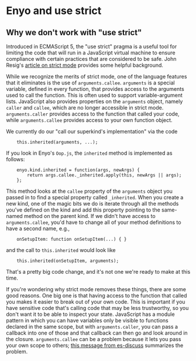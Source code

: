 # Enyo and use strict

## Why we don't work with "use strict"

Introduced in ECMAScript 5, the "use strict" pragma is a useful tool for
limiting the code that will run in a JavaScript virtual machine to ensure
compliance with certain practices that are considered to be safe.  John Resig's
[article on strict mode](http://ejohn.org/blog/ecmascript-5-strict-mode-json-and-more/)
provides some helpful background.

While we recognize the merits of strict mode, one of the language features that
it eliminates is the use of `arguments.callee`.  `arguments` is a special
variable, defined in every function, that provides access to the arguments used
to call the function.  This is often used to support variable-argument lists.
JavaScript also provides properties on the `arguments` object, namely `caller`
and `callee`, which are no longer accessible in strict mode.  `arguments.caller`
provides access to the function that called your code, while `arguments.callee`
provides access to your own function object.

We currently do our "call our superkind's implementation" via the code

        this.inherited(arguments, ...);

If you look in Enyo's `Oop.js`, the `inherited` method is implemented as follows:

        enyo.kind.inherited = function(args, newArgs) {
            return args.callee._inherited.apply(this, newArgs || args);
        };

This method looks at the `callee` property of the `arguments` object you passed
in to find a special property called `_inherited`.  When you create a new kind,
one of the magic bits we do is iterate through all the methods you've defined on
the kind and add this property pointing to the same-named method on the parent
kind.  If we didn't have access to `arguments.callee`, you'd have to change all
of your method definitions to have a second name, e.g.,

        onSetupItem: function onSetupItem(...) { }

and the call to `this.inherited` would look like

        this.inherited(onSetupItem, arguments);

That's a pretty big code change, and it's not one we're ready to make at this
time.

If you're wondering why strict mode removes these things, there are some good
reasons.  One big one is that having access to the function that called you
makes it easier to break out of your own code.  This is important if you have
sensitive code that's calling code that may be less trustworthy, so you don't
want it to be able to inspect your state.  JavaScript has a module pattern in
which you can have variables only be visible to functions declared in the same
scope, but with `arguments.caller`, you can pass a callback into one of those
and that callback can then go and look around in the closure.
`arguments.callee` can be a problem because it lets you pass your own scope to
others; [this message from es-discuss](https://mail.mozilla.org/pipermail/es-discuss/2009-March/008971.html)
summarizes the problem.